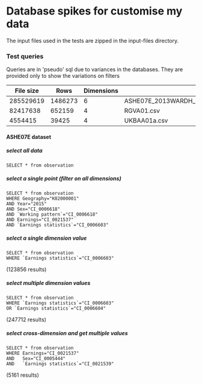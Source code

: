 Database spikes for customise my data
===================================

The input files used in the tests are zipped in the input-files directory.

### Test queries

Queries are in 'pseudo' sql due to variances in the databases. They are provided only to show the variations on filters

File size |Rows    |Dimensions  | File name
--|--|--|--
285529619 |1486273 |6           |ASHE07E_2013WARDH_2015_3_EN_Earnings_just_Statistics.csv
82417638  |652159  |4           |RGVA01.csv
4554415   |39425   |4           |UKBAA01a.csv

#### ASHE07E dataset

##### select all data

```
SELECT * from observation
```

##### select a single point (filter on all dimensions)

```
SELECT * from observation
WHERE Geography="K02000001"
AND Year="2015"
AND Sex="CI_0006618"
AND `Working pattern`="CI_0006618"
AND Earnings="CI_0021537"
AND `Earnings statistics`="CI_0006603"
```

##### select a single dimension value

```
SELECT * from observation
WHERE `Earnings statistics`="CI_0006603"
```

(123856 results)

##### select multiple dimension values

```
SELECT * from observation
WHERE `Earnings statistics`="CI_0006603"
OR `Earnings statistics`="CI_0006604"
```

(247712 results)

##### select cross-dimension and get multiple values

```
SELECT * from observation
WHERE Earnings="CI_0021537"
AND   Sex="CI_0005444"
AND   `Earnings statistics`="CI_0021539"
```

(5161 results)
